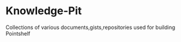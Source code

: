 Knowledge-Pit
=============

Collections of various documents,gists,repositories used for building Pointshelf
